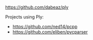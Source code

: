 https://github.com/dabeaz/ply

Projects using Ply:

- https://github.com/ned14/pcpp
- https://github.com/eliben/pycparser
